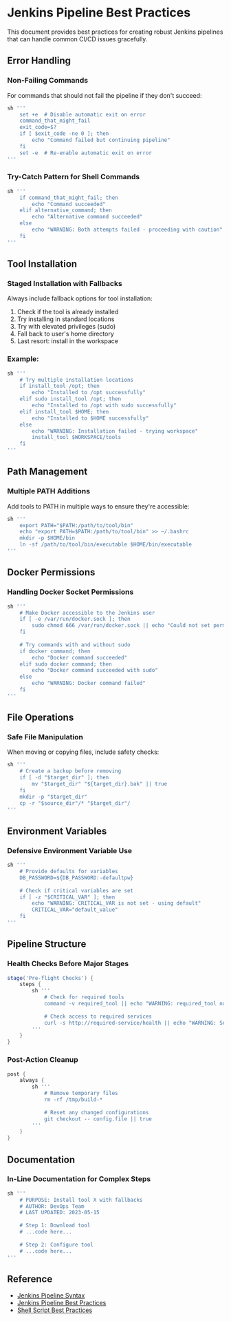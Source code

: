 # Jenkins Pipeline Best Practices

This document provides best practices for creating robust Jenkins pipelines that can handle common CI/CD issues gracefully.

## Error Handling

### Non-Failing Commands

For commands that should not fail the pipeline if they don't succeed:

```groovy
sh '''
    set +e  # Disable automatic exit on error
    command_that_might_fail
    exit_code=$?
    if [ $exit_code -ne 0 ]; then
        echo "Command failed but continuing pipeline"
    fi
    set -e  # Re-enable automatic exit on error
'''
```

### Try-Catch Pattern for Shell Commands

```groovy
sh '''
    if command_that_might_fail; then
        echo "Command succeeded"
    elif alternative_command; then
        echo "Alternative command succeeded"
    else
        echo "WARNING: Both attempts failed - proceeding with caution"
    fi
'''
```

## Tool Installation

### Staged Installation with Fallbacks

Always include fallback options for tool installation:

1. Check if the tool is already installed
2. Try installing in standard locations
3. Try with elevated privileges (sudo)
4. Fall back to user's home directory
5. Last resort: install in the workspace

### Example:

```groovy
sh '''
    # Try multiple installation locations
    if install_tool /opt; then
        echo "Installed to /opt successfully"
    elif sudo install_tool /opt; then
        echo "Installed to /opt with sudo successfully"
    elif install_tool $HOME; then
        echo "Installed to $HOME successfully"
    else
        echo "WARNING: Installation failed - trying workspace"
        install_tool $WORKSPACE/tools
    fi
'''
```

## Path Management

### Multiple PATH Additions

Add tools to PATH in multiple ways to ensure they're accessible:

```groovy
sh '''
    export PATH="$PATH:/path/to/tool/bin"
    echo "export PATH=$PATH:/path/to/tool/bin" >> ~/.bashrc
    mkdir -p $HOME/bin
    ln -sf /path/to/tool/bin/executable $HOME/bin/executable
'''
```

## Docker Permissions

### Handling Docker Socket Permissions

```groovy
sh '''
    # Make Docker accessible to the Jenkins user
    if [ -e /var/run/docker.sock ]; then
        sudo chmod 666 /var/run/docker.sock || echo "Could not set permissions"
    fi
    
    # Try commands with and without sudo
    if docker command; then
        echo "Docker command succeeded"
    elif sudo docker command; then
        echo "Docker command succeeded with sudo"
    else
        echo "WARNING: Docker command failed"
    fi
'''
```

## File Operations

### Safe File Manipulation

When moving or copying files, include safety checks:

```groovy
sh '''
    # Create a backup before removing
    if [ -d "$target_dir" ]; then
        mv "$target_dir" "${target_dir}.bak" || true
    fi
    mkdir -p "$target_dir"
    cp -r "$source_dir"/* "$target_dir"/
'''
```

## Environment Variables

### Defensive Environment Variable Use

```groovy
sh '''
    # Provide defaults for variables
    DB_PASSWORD=${DB_PASSWORD:-defaultpw}
    
    # Check if critical variables are set
    if [ -z "$CRITICAL_VAR" ]; then
        echo "WARNING: CRITICAL_VAR is not set - using default"
        CRITICAL_VAR="default_value"
    fi
'''
```

## Pipeline Structure

### Health Checks Before Major Stages

```groovy
stage('Pre-flight Checks') {
    steps {
        sh '''
            # Check for required tools
            command -v required_tool || echo "WARNING: required_tool not found"
            
            # Check access to required services
            curl -s http://required-service/health || echo "WARNING: Service not responsive"
        '''
    }
}
```

### Post-Action Cleanup

```groovy
post {
    always {
        sh '''
            # Remove temporary files
            rm -rf /tmp/build-*
            
            # Reset any changed configurations
            git checkout -- config.file || true
        '''
    }
}
```

## Documentation

### In-Line Documentation for Complex Steps

```groovy
sh '''
    # PURPOSE: Install tool X with fallbacks
    # AUTHOR: DevOps Team
    # LAST UPDATED: 2023-05-15
    
    # Step 1: Download tool
    # ...code here...
    
    # Step 2: Configure tool
    # ...code here...
'''
```

## Reference

- [Jenkins Pipeline Syntax](https://www.jenkins.io/doc/book/pipeline/syntax/)
- [Jenkins Pipeline Best Practices](https://www.jenkins.io/doc/book/pipeline/pipeline-best-practices/)
- [Shell Script Best Practices](https://google.github.io/styleguide/shellguide.html)

